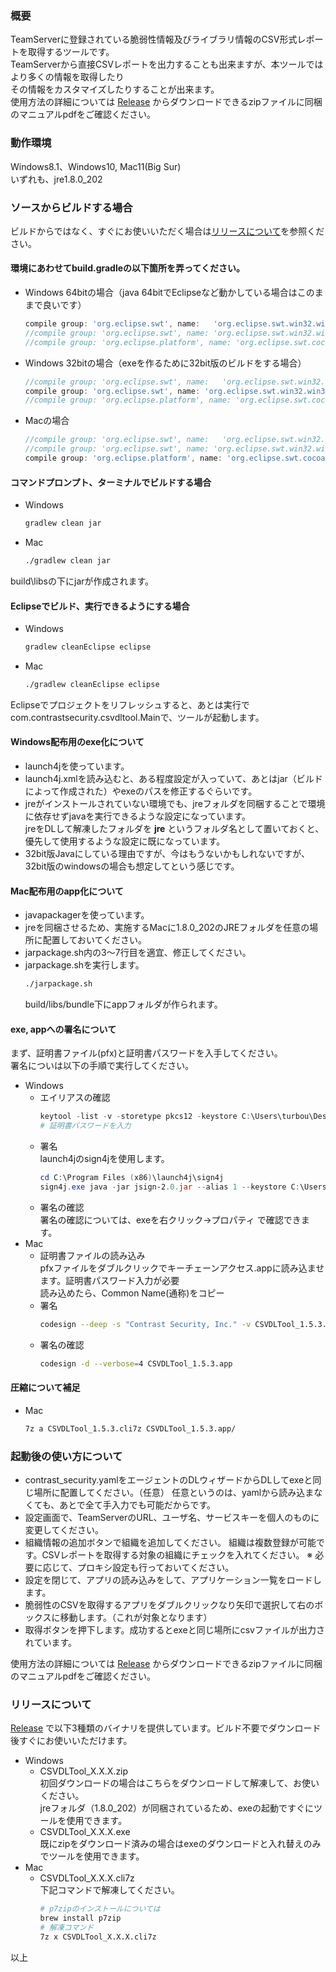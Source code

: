 ### 概要
TeamServerに登録されている脆弱性情報及びライブラリ情報のCSV形式レポートを取得するツールです。  
TeamServerから直接CSVレポートを出力することも出来ますが、本ツールではより多くの情報を取得したり  
その情報をカスタマイズしたりすることが出来ます。  
使用方法の詳細については [Release](https://github.com/Contrast-Security-OSS/CSVDLTool/releases) からダウンロードできるzipファイルに同梱のマニュアルpdfをご確認ください。


### 動作環境
Windows8.1、Windows10, Mac11(Big Sur)  
いずれも、jre1.8.0_202

### ソースからビルドする場合

ビルドからではなく、すぐにお使いいただく場合は[リリースについて](#リリースについて)を参照ください。


#### 環境にあわせてbuild.gradleの以下箇所を弄ってください。

- Windows 64bitの場合（java 64bitでEclipseなど動かしている場合はこのままで良いです）

  ```gradle
  compile group: 'org.eclipse.swt', name:   'org.eclipse.swt.win32.win32.x86_64', version: '4.3'
  //compile group: 'org.eclipse.swt', name: 'org.eclipse.swt.win32.win32.x86', version: '4.3'
  //compile group: 'org.eclipse.platform', name: 'org.eclipse.swt.cocoa.macosx.x86_64', version: '3.109.0', transitive: false
  ```
- Windows 32bitの場合（exeを作るために32bit版のビルドをする場合）

  ```gradle
  //compile group: 'org.eclipse.swt', name:   'org.eclipse.swt.win32.win32.x86_64', version: '4.3'
  compile group: 'org.eclipse.swt', name: 'org.eclipse.swt.win32.win32.x86', version: '4.3'
  //compile group: 'org.eclipse.platform', name: 'org.eclipse.swt.cocoa.macosx.x86_64', version: '3.109.0', transitive: false
  ```
- Macの場合

  ```gradle
  //compile group: 'org.eclipse.swt', name:   'org.eclipse.swt.win32.win32.x86_64', version: '4.3'
  //compile group: 'org.eclipse.swt', name: 'org.eclipse.swt.win32.win32.x86', version: '4.3'
  compile group: 'org.eclipse.platform', name: 'org.eclipse.swt.cocoa.macosx.x86_64', version: '3.109.0', transitive: false
  ```

#### コマンドプロンプト、ターミナルでビルドする場合

- Windows
  ```powershell
  gradlew clean jar
  ```
- Mac
  ```bash
  ./gradlew clean jar
  ```
build\libsの下にjarが作成されます。

#### Eclipseでビルド、実行できるようにする場合

- Windows
  ```powershell
  gradlew cleanEclipse eclipse
  ```
- Mac
  ```bash
  ./gradlew cleanEclipse eclipse
  ```
Eclipseでプロジェクトをリフレッシュすると、あとは実行でcom.contrastsecurity.csvdltool.Mainで、ツールが起動します。

#### Windows配布用のexe化について

- launch4jを使っています。
- launch4j.xmlを読み込むと、ある程度設定が入っていて、あとはjar（ビルドによって作成された）やexeのパスを修正するぐらいです。
- jreがインストールされていない環境でも、jreフォルダを同梱することで環境に依存せずjavaを実行できるような設定になっています。  
  jreをDLして解凍したフォルダを **jre** というフォルダ名として置いておくと、優先して使用するような設定に既になっています。
- 32bit版Javaにしている理由ですが、今はもうないかもしれないですが、32bit版のwindowsの場合も想定してという感じです。

#### Mac配布用のapp化について

- javapackagerを使っています。
- jreを同梱させるため、実施するMacに1.8.0_202のJREフォルダを任意の場所に配置しておいてください。
- jarpackage.sh内の3〜7行目を適宜、修正してください。
- jarpackage.shを実行します。
  ```bash
  ./jarpackage.sh
  ```
  build/libs/bundle下にappフォルダが作られます。

#### exe, appへの署名について

まず、証明書ファイル(pfx)と証明書パスワードを入手してください。  
署名についは以下の手順で実行してください。  
- Windows  
  - エイリアスの確認
    ```powershell
    keytool -list -v -storetype pkcs12 -keystore C:\Users\turbou\Desktop\CSVDLTool_work\XXXXX.pfx
    # 証明書パスワードを入力
    ```
  - 署名  
    launch4jのsign4jを使用します。
    ```powershell
    cd C:\Program Files (x86)\launch4j\sign4j
    sign4j.exe java -jar jsign-2.0.jar --alias 1 --keystore C:\Users\turbou\Desktop\CSVDLTool_work\XXXXX.pfx --storepass [パスワード] C:\Users\turbou\Desktop\CSVDLTool_work\common\CSVDLTool_1.5.3.exe
    ```
  - 署名の確認  
    署名の確認については、exeを右クリック->プロパティ で確認できます。
- Mac
  - 証明書ファイルの読み込み  
    pfxファイルをダブルクリックでキーチェーンアクセス.appに読み込ませます。証明書パスワード入力が必要  
    読み込めたら、Common Name(通称)をコピー
  - 署名
    ```bash
    codesign --deep -s "Contrast Security, Inc." -v CSVDLTool_1.5.3.app
    ```
  - 署名の確認
    ```bash
    codesign -d --verbose=4 CSVDLTool_1.5.3.app
    ```
    
#### 圧縮について補足

- Mac
  ```bash
  7z a CSVDLTool_1.5.3.cli7z CSVDLTool_1.5.3.app/
  ```

### 起動後の使い方について

- contrast_security.yamlをエージェントのDLウィザードからDLしてexeと同じ場所に配置してください。（任意）
  任意というのは、yamlから読み込まなくても、あとで全て手入力でも可能だからです。
- 設定画面で、TeamServerのURL、ユーザ名、サービスキーを個人のものに変更してください。
- 組織情報の追加ボタンで組織を追加してください。
  組織は複数登録が可能です。CSVレポートを取得する対象の組織にチェックを入れてください。
  ※ 必要に応じて、プロキシ設定も行っておいてください。
- 設定を閉じて、アプリの読み込みをして、アプリケーション一覧をロードします。
- 脆弱性のCSVを取得するアプリをダブルクリックなり矢印で選択して右のボックスに移動します。（これが対象となります）
- 取得ボタンを押下します。成功するとexeと同じ場所にcsvファイルが出力されています。

使用方法の詳細については [Release](https://github.com/Contrast-Security-OSS/CSVDLTool/releases) からダウンロードできるzipファイルに同梱のマニュアルpdfをご確認ください。

### リリースについて
[Release](https://github.com/Contrast-Security-OSS/CSVDLTool/releases) で以下3種類のバイナリを提供しています。ビルド不要でダウンロード後すぐにお使いいただけます。
- Windows
  - CSVDLTool_X.X.X.zip  
    初回ダウンロードの場合はこちらをダウンロードして解凍して、お使いください。  
    jreフォルダ（1.8.0_202）が同梱されているため、exeの起動ですぐにツールを使用できます。
  - CSVDLTool_X.X.X.exe  
    既にzipをダウンロード済みの場合はexeのダウンロードと入れ替えのみでツールを使用できます。
- Mac
  - CSVDLTool_X.X.X.cli7z  
    下記コマンドで解凍してください。  
    ```bash
    # p7zipのインストールについては
    brew install p7zip
    # 解凍コマンド
    7z x CSVDLTool_X.X.X.cli7z
    ```

以上
